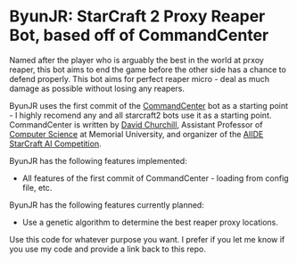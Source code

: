 # ByunJR: StarCraft 2 Proxy Reaper Bot, based off of CommandCenter

Named after the player who is arguably the best in the world at prxoy reaper, this bot aims to end the game before the other side has a chance to defend properly. This bot aims for perfect reaper micro - deal as much damage as possible without losing any reapers.

ByunJR uses the first commit of the [CommandCenter](https://github.com/davechurchill/commandcenter/) bot as a starting point - I highly recomend any and all starcraft2 bots use it as a starting point. CommandCenter is written by [David Churchill](http://www.cs.mun.ca/~dchurchill/), Assistant Professor of [Computer Science](https://www.cs.mun.ca/) at Memorial University, and organizer of the [AIIDE StarCraft AI Competition](http://www.cs.mun.ca/~dchurchill/starcraftaicomp/).

ByunJR has the following features implemented:
* All features of the first commit of CommandCenter - loading from config file, etc.

ByunJR has the following features currently planned:
* Use a genetic algorithm to determine the best reaper proxy locations.


Use this code for whatever purpose you want. I prefer if you let me know if you use my code and provide a link back to this repo.
